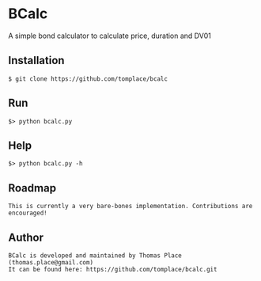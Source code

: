 # BCalc

A simple bond calculator to calculate price, duration and DV01

## Installation

    $ git clone https://github.com/tomplace/bcalc
 
## Run 
	$> python bcalc.py

## Help 
	$> python bcalc.py -h

## Roadmap
	This is currently a very bare-bones implementation. Contributions are encouraged!

## Author
	BCalc is developed and maintained by Thomas Place (thomas.place@gmail.com)
	It can be found here: https://github.com/tomplace/bcalc.git






